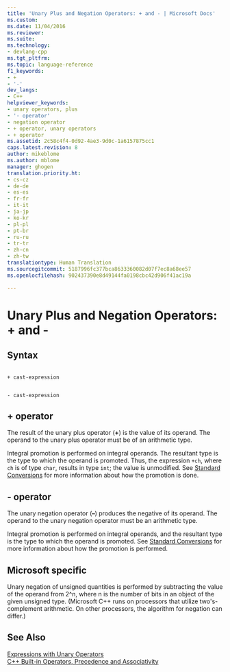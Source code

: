 ```yaml
---
title: 'Unary Plus and Negation Operators: + and - | Microsoft Docs'
ms.custom: 
ms.date: 11/04/2016
ms.reviewer: 
ms.suite: 
ms.technology:
- devlang-cpp
ms.tgt_pltfrm: 
ms.topic: language-reference
f1_keywords:
- +
- '-'
dev_langs:
- C++
helpviewer_keywords:
- unary operators, plus
- '- operator'
- negation operator
- + operator, unary operators
- + operator
ms.assetid: 2c58c4f4-0d92-4ae3-9d0c-1a6157875cc1
caps.latest.revision: 8
author: mikeblome
ms.author: mblome
manager: ghogen
translation.priority.ht:
- cs-cz
- de-de
- es-es
- fr-fr
- it-it
- ja-jp
- ko-kr
- pl-pl
- pt-br
- ru-ru
- tr-tr
- zh-cn
- zh-tw
translationtype: Human Translation
ms.sourcegitcommit: 5187996fc377bca8633360082d07f7ec8a68ee57
ms.openlocfilehash: 902437390e8d49144fa0198cbc42d906f41ac19a

---
```

# Unary Plus and Negation Operators: + and -
## Syntax  
  
```  
  
+ cast-expression  
```  
  
```  
  
- cast-expression  
```  
  
## + operator  
 The result of the unary plus operator (**+**) is the value of its operand. The operand to the unary plus operator must be of an arithmetic type.  
  
 Integral promotion is performed on integral operands. The resultant type is the type to which the operand is promoted. Thus, the expression `+ch`, where `ch` is of type `char`, results in type `int`; the value is unmodified. See [Standard Conversions](standard-conversions.md) for more information about how the promotion is done.  
  
## - operator  
 The unary negation operator (**–**) produces the negative of its operand. The operand to the unary negation operator must be an arithmetic type.  
  
 Integral promotion is performed on integral operands, and the resultant type is the type to which the operand is promoted. See [Standard Conversions](standard-conversions.md) for more information about how the promotion is performed.  
  
## Microsoft specific  
 Unary negation of unsigned quantities is performed by subtracting the value of the operand from 2^n, where n is the number of bits in an object of the given unsigned type. (Microsoft C++ runs on processors that utilize two's-complement arithmetic. On other processors, the algorithm for negation can differ.)  
  
## See Also  
 [Expressions with Unary Operators](../cpp/expressions-with-unary-operators.md)   
 [C++ Built-in Operators, Precedence and Associativity](../cpp/cpp-built-in-operators-precedence-and-associativity.md)


<!--HONumber=Jan17_HO1-->


